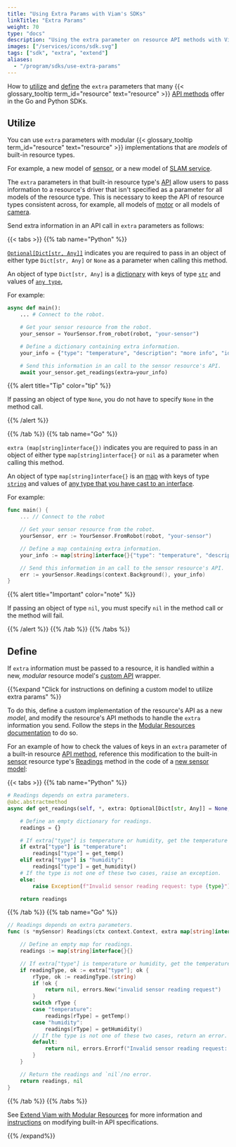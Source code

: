 ```yaml
---
title: "Using Extra Params with Viam's SDKs"
linkTitle: "Extra Params"
weight: 70
type: "docs"
description: "Using the extra parameter on resource API methods with Viam's SDKs."
images: ["/services/icons/sdk.svg"]
tags: ["sdk", "extra", "extend"]
aliases:
  - "/program/sdks/use-extra-params"
---
```


How to [utilize](#utilize) and [define](#define) the `extra` parameters that many {{< glossary_tooltip term_id="resource" text="resource" >}} [API methods](/program/apis/) offer in the Go and Python SDKs.

## Utilize

You can use `extra` parameters with modular {{< glossary_tooltip term_id="resource" text="resource" >}} implementations that are *models* of built-in resource types.

For example, a new model of [sensor](/components/sensor/), or a new model of [SLAM service](/services/slam/).

The `extra` parameters in that built-in resource type's [API](/program/apis/) allow users to pass information to a resource's driver that isn't specified as a parameter for all models of the resource type.
This is necessary to keep the API of resource types consistent across, for example, all models of [motor](/components/motor/) or all models of [camera](/components/camera/).

Send extra information in an API call in `extra` parameters as follows:

{{< tabs >}}
{{% tab name="Python" %}}

[`Optional[Dict[str, Any]]`](https://docs.python.org/3/library/typing.html#typing.Optional) indicates you are required to pass in an object of either type `Dict[str, Any]` or `None` as a parameter when calling this method.

An object of type `Dict[str, Any]` is a [dictionary](https://docs.python.org/3/tutorial/datastructures.html#dictionaries) with keys of type [`str`](https://docs.python.org/3/library/stdtypes.html#str) and values of [`any type`](https://docs.python.org/3/library/typing.html#typing.Any),

For example:

``` python {class="line-numbers linkable-line-numbers"}
async def main():
    ... # Connect to the robot.

    # Get your sensor resource from the robot.
    your_sensor = YourSensor.from_robot(robot, "your-sensor")

    # Define a dictionary containing extra information.
    your_info = {"type": "temperature", "description": "more info", "id": 123}

    # Send this information in an call to the sensor resource's API.
    await your_sensor.get_readings(extra=your_info)
```

{{% alert title="Tip" color="tip" %}}

If passing an object of type `None`, you do not have to specify `None` in the method call.

{{% /alert %}}

{{% /tab %}}
{{% tab name="Go" %}}

`extra (map[string]interface{})` indicates you are required to pass in an object of either type `map[string]interface{}` or `nil` as a parameter when calling this method.

An object of type `map[string]interface{}` is an [map](https://go.dev/blog/maps) with keys of type [`string`](https://go.dev/blog/strings) and values of [any type that you have cast to an interface](https://jordanorelli.com/post/32665860244/how-to-use-interfaces-in-go).

For example:

```go {class="line-numbers linkable-line-numbers"}
func main() {
    ... // Connect to the robot

    // Get your sensor resource from the robot.
    yourSensor, err := YourSensor.FromRobot(robot, "your-sensor")

    // Define a map containing extra information.
    your_info := map[string]interface{}{"type": "temperature", "description": "more info", "id": 123}

    // Send this information in an call to the sensor resource's API.
    err := yourSensor.Readings(context.Background(), your_info)
}
```

{{% alert title="Important" color="note" %}}

If passing an object of type `nil`, you must specify `nil` in the method call or the method will fail.

{{% /alert %}}
{{% /tab %}}
{{% /tabs %}}

## Define

If `extra` information must be passed to a resource, it is handled within a new, *modular* resource model's [custom API](/extend/modular-resources/) wrapper.

{{%expand "Click for instructions on defining a custom model to utilize extra params" %}}

To do this, define a custom implementation of the resource's API as a new *model*, and modify the resource's API methods to handle the `extra` information you send.
Follow the steps in the [Modular Resources documentation](/extend/modular-resources/create/) to do so.

For an example of how to check the values of keys in an `extra` parameter of a built-in resource [API method](/program/apis/), reference this modification to the built-in [sensor](/components/sensor/) resource type's [Readings](/components/sensor/#getreadings) method in the code of a [new sensor model](/extend/modular-resources/):

{{< tabs >}}
{{% tab name="Python" %}}

``` python {class="line-numbers linkable-line-numbers"}
# Readings depends on extra parameters.
@abc.abstractmethod
async def get_readings(self, *, extra: Optional[Dict[str, Any]] = None, timeout: Optional[float] = None, **kwargs):

    # Define an empty dictionary for readings.
    readings = {}

    # If extra["type"] is temperature or humidity, get the temperature or humidity from helper functions and return these values as the readings the sensor has provided.
    if extra["type"] is "temperature":
        readings["type"] = get_temp()
    elif extra["type"] is "humidity":
        readings["type"] = get_humidity()
    # If the type is not one of these two cases, raise an exception.
    else:
        raise Exception(f"Invalid sensor reading request: type {type}")

    return readings
```

{{% /tab %}}
{{% tab name="Go" %}}

```go {class="line-numbers linkable-line-numbers"}
// Readings depends on extra parameters.
func (s *mySensor) Readings(ctx context.Context, extra map[string]interface{}) (map[string]interface{}, error) {

    // Define an empty map for readings.
    readings := map[string]interface{}{}

    // If extra["type"] is temperature or humidity, get the temperature or humidity from helper methods and return these values as the readings the sensor has provided.
    if readingType, ok := extra["type"]; ok {
        rType, ok := readingType.(string)
        if !ok {
            return nil, errors.New("invalid sensor reading request")
        }
        switch rType {
        case "temperature":
            readings[rType] = getTemp()
        case "humidity":
            readings[rType] = getHumidity()
        // If the type is not one of these two cases, return an error.
        default:
            return nil, errors.Errorf("Invalid sensor reading request: type %s", rType)
        }
    }

    // Return the readings and `nil`/no error.
    return readings, nil
}
```

{{% /tab %}}
{{% /tabs %}}

See [Extend Viam with Modular Resources](/extend/modular-resources/) for more information and [instructions](/extend/modular-resources/) on modifying built-in API specifications.

{{% /expand%}}
